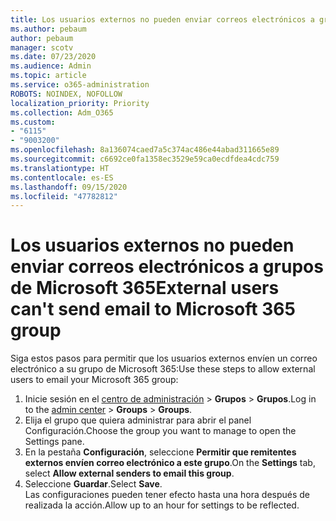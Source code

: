 ```yaml
---
title: Los usuarios externos no pueden enviar correos electrónicos a grupos de Microsoft 365
ms.author: pebaum
author: pebaum
manager: scotv
ms.date: 07/23/2020
ms.audience: Admin
ms.topic: article
ms.service: o365-administration
ROBOTS: NOINDEX, NOFOLLOW
localization_priority: Priority
ms.collection: Adm_O365
ms.custom:
- "6115"
- "9003200"
ms.openlocfilehash: 8a136074caed7a5c374ac486e44abad311665e89
ms.sourcegitcommit: c6692ce0fa1358ec3529e59ca0ecdfdea4cdc759
ms.translationtype: HT
ms.contentlocale: es-ES
ms.lasthandoff: 09/15/2020
ms.locfileid: "47782812"
---
```

# <a name="external-users-cant-send-email-to-microsoft-365-group"></a><span data-ttu-id="39699-102">Los usuarios externos no pueden enviar correos electrónicos a grupos de Microsoft 365</span><span class="sxs-lookup"><span data-stu-id="39699-102">External users can't send email to Microsoft 365 group</span></span>

<span data-ttu-id="39699-103">Siga estos pasos para permitir que los usuarios externos envíen un correo electrónico a su grupo de Microsoft 365:</span><span class="sxs-lookup"><span data-stu-id="39699-103">Use these steps to allow external users to email your Microsoft 365 group:</span></span>

1. <span data-ttu-id="39699-104">Inicie sesión en el [centro de administración](https://admin.microsoft.com/) > **Grupos** > **Grupos**.</span><span class="sxs-lookup"><span data-stu-id="39699-104">Log in to the [admin center](https://admin.microsoft.com/) > **Groups** > **Groups**.</span></span>
2. <span data-ttu-id="39699-105">Elija el grupo que quiera administrar para abrir el panel Configuración.</span><span class="sxs-lookup"><span data-stu-id="39699-105">Choose the group you want to manage to open the Settings pane.</span></span>
3. <span data-ttu-id="39699-106">En la pestaña **Configuración**, seleccione **Permitir que remitentes externos envíen correo electrónico a este grupo**.</span><span class="sxs-lookup"><span data-stu-id="39699-106">On the **Settings** tab, select **Allow external senders to email this group**.</span></span>
4. <span data-ttu-id="39699-107">Seleccione **Guardar**.</span><span class="sxs-lookup"><span data-stu-id="39699-107">Select **Save**.</span></span></br>
    <span data-ttu-id="39699-108">Las configuraciones pueden tener efecto hasta una hora después de realizada la acción.</span><span class="sxs-lookup"><span data-stu-id="39699-108">Allow up to an hour for settings to be reflected.</span></span> 
